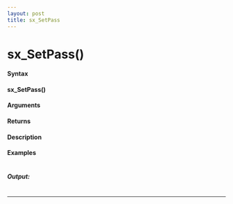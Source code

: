 ```yaml
---
layout: post
title: sx_SetPass
---
```


# sx_SetPass()


#### Syntax

#### sx_SetPass()

#### Arguments

#### Returns

#### Description

#### Examples

```

```

##### Output:

```

```

---